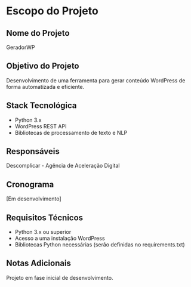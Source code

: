 # Escopo do Projeto

## Nome do Projeto
GeradorWP

## Objetivo do Projeto
Desenvolvimento de uma ferramenta para gerar conteúdo WordPress de forma automatizada e eficiente.

## Stack Tecnológica
- Python 3.x
- WordPress REST API
- Bibliotecas de processamento de texto e NLP

## Responsáveis
Descomplicar - Agência de Aceleração Digital

## Cronograma
[Em desenvolvimento]

## Requisitos Técnicos
- Python 3.x ou superior
- Acesso a uma instalação WordPress
- Bibliotecas Python necessárias (serão definidas no requirements.txt)

## Notas Adicionais
Projeto em fase inicial de desenvolvimento. 